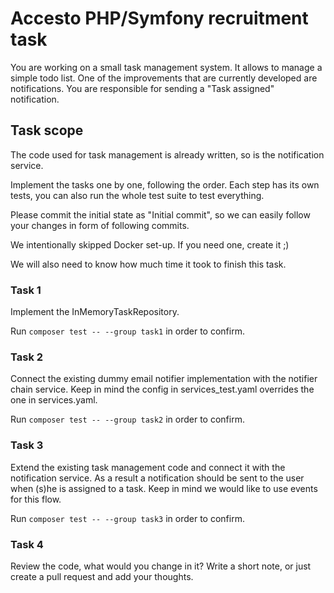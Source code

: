 # Accesto PHP/Symfony recruitment task

You are working on a small task management system. It allows to manage a simple todo list. 
One of the improvements that are currently developed are notifications. You are responsible for sending a "Task assigned" notification.

## Task scope

The code used for task management is already written, so is the notification service.

Implement the tasks one by one, following the order. Each step has its own tests, you can also run the whole test suite to test everything.

Please commit the initial state as "Initial commit", so we can easily follow your changes in form of following commits.

We intentionally skipped Docker set-up. If you need one, create it ;)

We will also need to know how much time it took to finish this task. 

### Task 1
Implement the InMemoryTaskRepository.

Run `composer test -- --group task1` in order to confirm.

### Task 2
Connect the existing dummy email notifier implementation with the notifier chain service. Keep in mind the config in services_test.yaml overrides the one in services.yaml.

Run `composer test -- --group task2` in order to confirm.

### Task 3
Extend the existing task management code and connect it with the notification service. As a result a notification should be sent to the user when (s)he is assigned to a task.
Keep in mind we would like to use events for this flow. 

Run `composer test -- --group task3` in order to confirm.

### Task 4
Review the code, what would you change in it? Write a short note, or just create a pull request and add your thoughts. 


